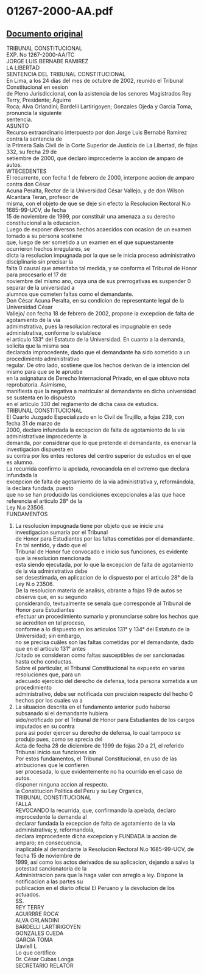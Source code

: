 
01267-2000-AA.pdf
=================
  
[Documento original](https://tc.gob.pe/jurisprudencia/2003/01267-2000-AA.pdf)  
---  
TRIBUNAL CONSTITUCIONAL  
EXP. No 1267-2000-AA/TC  
JORGE LUIS BERNABE RAMIREZ  
LA LIBERTAD  
SENTENCIA DEL TRIBUNAL CONSTITUCIONAL  
En Lima, a los 24 dias del mes de octubre de 2002, reunido el Tribunal Constitucional en sesion  
de Pleno Jurisdiccional, con la asistencia de los senores Magistrados Rey Terry, Presidente; Aguirre  
Roca; Alva Orlandini; Bardelli Lartirigoyen; Gonzales Ojeda y Garcia Toma, pronuncia la siguiente  
sentencia.  
ASUNTO  
Recurso extraordinario interpuesto por don Jorge Luis Bernabé Ramirez contra la sentencia de  
la Primera Sala Civil de la Corte Superior de Justicia de La Libertad, de fojas 332, su fecha 29 de  
setiembre de 2000, que declaro improcedente la accion de amparo de autos.  
WTECEDENTES  
El recurrente, con fecha 1 de febrero de 2000, interpone accion de amparo contra don César  
Acuna Peralta, Rector de la Universidad César Vallejo, y de don Wilson Alcantara Teran, profesor de  
misma, con el objeto de que se deje sin efecto la Resolucion Rectoral N.o 1685-99-UCV, de fecha  
15 de noviembre de 1999, por constituir una amenaza a su derecho constitucional a la educacion.  
Luego de exponer diversos hechos acaecidos con ocasion de un examen tomado a su persona sostiene  
que, luego de ser sometido a un examen en el que supuestamente ocurrieron hechos irregulares, se  
dicta la resolucion impugnada por la que se le inicia proceso administrativo disciplinario sin precisar la  
falta 0 causal que ameritaba tal medida, y se conforma el Tribunal de Honor para procesarlo el 17 de  
noviembre del mismo ano, cuya una de sus prerrogativas es suspender 0 separar de la universidad a  
alumnos que cometen faltas como el demandante.  
Don César Acuna Peralta, en su condicion de representante legal de la Universidad César  
Vallejo/ con fecha 18 de febrero de 2002, propone la excepcion de falta de agotamiento de la via  
admimstrativa, pues la resolucion rectoral es impugnable en sede administrativa, conforme lo establece  
el articulo 133° del Estatuto de la Universidad. En cuanto a la demanda, solicita que la misma sea  
declarada improcedente, dado que el demandante ha sido sometido a un procedimiento administrativo  
regular. De otro lado, sostiene que los hechos derivan de la intencion del mismo para que se le apruebe  
en la asignatura de Derecho Internacional Privado, en el que obtuvo nota reprobatoria. Asimismo,  
manifiesta que la negativa a matricular al demandante en dicha universidad se sustenta en lo dispuesto  
en el articulo 330 del reglamento de dicha casa de estudios.  
TRIBUNAL CONSTITUCIONAL  
El Cuarto Juzgado Especializado en lo Civil de Trujillo, a fojas 239, con fecha 31 de marzo de  
2000, declaro infundada la excepcion de falta de agotamiento de la via administrativae improcedente la  
demanda, por considerar que lo que pretende el demandante, es enervar la investigacion dispuesta en  
su contra por los entes rectores del centro superior de estudios en el que es alumno.  
La recurrida confirmo la apelada, revocandola en el extremo que declara infundada la  
excepcion de falta de agotamiento de la via administrativa y, reformândola, la declara fundada, puesto  
que no se han producido las condiciones excepcionales a las que hace referencia el articulo 28° de la  
Ley N.o 23506.  
FUNDAMENTOS  
1. La resolucion impugnada tiene por objeto que se inicie una investigacion sumaria por el Tribunal  
de Honor para Estudiantes por las faltas cometidas por el demandante. En tal sentido, y dado que el  
Tribunal de Honor fue convocado e inicio sus funciones, es evidente que la resolucion mencionada  
esta siendo ejecutada, por lo que la excepcion de falta de agotamiento de la via administrativa debe  
ser desestimada, en aplicacion de lo dispuesto por el articulo 28° de la Ley N.o 23506.  
De la resolucion materia de analisis, obrante a fojas 19 de autos se observa que, en su segundo  
çonsiderando, textualmente se senala que corresponde al Tribunal de Honor para Estudiantes  
efectuar un procedimiento sumario y pronunciarse sobre los hechos que se acrediten en tal proceso,  
conforme a lo dispuesto en los articulos 131° y 134° del Estatuto de la Universidad; sin embargo,  
no se precisa cuâles son las faltas cometidas por el demandante, dado que en el articulo 131° antes  
/citado se consideran como faltas susceptibles de ser sancionadas hasta ocho conductas.  
Sobre el particular, el Tribunal Constitucional ha expuesto en varias resoluciones que, para un  
adecuado ejercicio del derecho de defensa, toda persona sometida a un procedimiento  
administrativo, debe ser notificada con precision respecto del hecho 0 hechos por los cuales va a  
3. La situacion descrita en el fundamento anterior pudo haberse subsanado si el demandante hubiera  
sido/notificado por el Tribunal de Honor para Estudiantes de los cargos imputados en su contra  
para asi poder ejercer su derecho de defensa, lo cual tampoco se produjo pues, como se aprecia del  
Acta de fecha 28 de diciembre de 1999 de fojas 20 a 21, el referido Tribunal inicio sus funciones sin  
Por estos fundamentos, el Tribunal Constitucional, en uso de las atribuciones que le confieren  
ser procesada, lo que evidentemente no ha ocurrido en el caso de autos.  
disponer ninguna accion al respecto.  
la Constitucion Politica del Peru y su Ley Organica,  
TRIBUNAL CONSTITUCIONAL  
FALLA  
REVOCANDO la recurrida, que, confirmando la apelada, declaro improcedente la demanda al  
declarar fundada la excepcion de falta de agotamiento de la via administrativa; y, reformandola,  
declara improcedente dicha excepcion y FUNDADA la accion de amparo; en consecuencia,  
inaplicable al demandante la Resolucion Rectoral N.o 1685-99-UCV, de fecha 15 de noviembre de  
1999, asi como los actos derivados de su aplicacion, dejando a salvo la potestad sancionatoria de la  
Administracion para que la haga valer con arreglo a ley. Dispone la notificacion a las partes su  
publicacion en el diario oficial El Peruano y la devolucion de los actuados.  
SS.  
REY TERRY  
AGUIRRRE ROCA'  
ALVA ORLANDINI  
BARDELLI LARTIRIGOYEN  
GONZALES OJEDA  
GARCIA TOMA  
Uaviell L  
Lo que certifico:  
Dr. César Cubas Longa  
SECRETARIO RELATOR